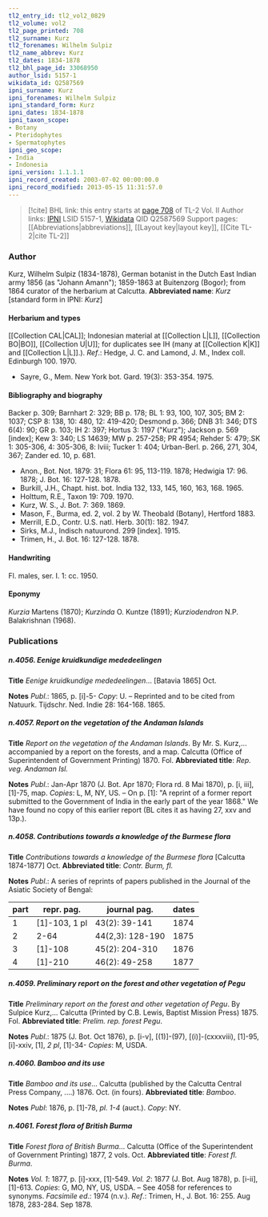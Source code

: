 ```yaml
---
tl2_entry_id: tl2_vol2_0829
tl2_volume: vol2
tl2_page_printed: 708
tl2_surname: Kurz
tl2_forenames: Wilhelm Sulpiz
tl2_name_abbrev: Kurz
tl2_dates: 1834-1878
tl2_bhl_page_id: 33068950
author_lsid: 5157-1
wikidata_id: Q2587569
ipni_surname: Kurz
ipni_forenames: Wilhelm Sulpiz
ipni_standard_form: Kurz
ipni_dates: 1834-1878
ipni_taxon_scope: 
- Botany
- Pteridophytes
- Spermatophytes
ipni_geo_scope: 
- India
- Indonesia
ipni_version: 1.1.1.1
ipni_record_created: 2003-07-02 00:00:00.0
ipni_record_modified: 2013-05-15 11:31:57.0
---
```


> [!cite] BHL link: this entry starts at [page 708](https://www.biodiversitylibrary.org/page/33068950) of TL-2 Vol. II
> Author links: [IPNI](https://www.ipni.org/a/5157-1) LSID 5157-1, [Wikidata](https://www.wikidata.org/wiki/Q2587569) QID Q2587569
> Support pages: [[Abbreviations|abbreviations]], [[Layout key|layout key]], [[Cite TL-2|cite TL-2]]

### Author

Kurz, Wilhelm Sulpiz (1834-1878), German botanist in the Dutch East Indian army 1856 (as "Johann Amann"); 1859-1863 at Buitenzorg (Bogor); from 1864 curator of the herbarium at Calcutta. 
**Abbreviated name**: *Kurz* \[standard form in IPNI: *Kurz*\]

#### Herbarium and types

[[Collection CAL|CAL]]; Indonesian material at [[Collection L|L]], [[Collection BO|BO]], [[Collection U|U]]; for duplicates see IH (many at [[Collection K|K]] and [[Collection L|L]].).
*Ref*.: Hedge, J. C. and Lamond, J. M., Index coll. Edinburgh 100. 1970.
- Sayre, G., Mem. New York bot. Gard. 19(3): 353-354. 1975.

#### Bibliography and biography

Backer p. 309; Barnhart 2: 329; BB p. 178; BL 1: 93, 100, 107, 305; BM 2: 1037; CSP 8: 138, 10: 480, 12: 419-420; Desmond p. 366; DNB 31: 346; DTS 6(4): 90; GR p. 103; IH 2: 397; Hortus 3: 1197 ("Kurz"); Jackson p. 569 \[index\]; Kew 3: 340; LS 14639; MW p. 257-258; PR 4954; Rehder 5: 479;.SK 1: 305-306, 4: 305-306, 8: lviii; Tucker 1: 404; Urban-Berl. p. 266, 271, 304, 367; Zander ed. 10, p. 681.
- Anon., Bot. Not. 1879: 31; Flora 61: 95, 113-119. 1878; Hedwigia 17: 96. 1878; J. Bot. 16: 127-128. 1878.
- Burkill, J.H., Chapt. hist. bot. India 132, 133, 145, 160, 163, 168. 1965.
- Holttum, R.E., Taxon 19: 709. 1970.
- Kurz, W. S., J. Bot. 7: 369. 1869.
- Mason, F., Burma, ed. 2, vol. 2 by W. Theobald (Botany), Hertford 1883.
- Merrill, E.D., Contr. U.S. natl. Herb. 30(1): 182. 1947.
- Sirks, M.J., Indisch natuurond. 299 \[index\]. 1915.
- Trimen, H., J. Bot. 16: 127-128. 1878.

#### Handwriting

Fl. males, ser. I. 1: cc. 1950.

#### Eponymy

*Kurzia* Martens (1870); *Kurzinda* O. Kuntze (1891); *Kurziodendron* N.P. Balakrishnan (1968).

### Publications

##### n.4056. Eenige kruidkundige mededeelingen

**Title**
*Eenige kruidkundige mededeelingen*... \[Batavia 1865\] Oct.

**Notes**
*Publ*.: 1865, p. \[i\]-5- *Copy*: U. – Reprinted and to be cited from Natuurk. Tijdschr. Ned. Indie 28: 164-168. 1865.

##### n.4057. Report on the vegetation of the Andaman Islands

**Title**
*Report on the vegetation of the Andaman Islands*. By Mr. S. Kurz,... accompanied by a report on the forests, and a map. Calcutta (Office of Superintendent of Government Printing) 1870. Fol.
**Abbreviated title**: *Rep. veg. Andaman Isl.*

**Notes**
*Publ*.: Jan-Apr 1870 (J. Bot. Apr 1870; Flora rd. 8 Mai 1870), p. \[i, iii\], \[1\]-75, map. *Copies*: L, M, NY, US. – On p. \[1\]: "A reprint of a former report submitted to the Government of India in the early part of the year 1868." We have found no copy of this earlier report (BL cites it as having 27, xxv and 13p.).

##### n.4058. Contributions towards a knowledge of the Burmese flora

**Title**
*Contributions towards a knowledge of the Burmese flora* \[Calcutta 1874-1877\] Oct.
**Abbreviated title**: *Contr. Burm, fl.*

**Notes**
*Publ*.: A series of reprints of papers published in the Journal of the Asiatic Society of Bengal:

|part	|repr. pag.	|journal pag.	|dates|
|---	|---	|---	|---	|
|1	|\[1\]-103, 1 pl	|43(2): 39-141	|1874|
|2	|2-64	|44(2,3): 128-190	|1875|
|3	|\[1\]-108	|45(2): 204-310	|1876|
|4	|\[1\]-210	|46(2): 49-258	|1877|

##### n.4059. Preliminary report on the forest and other vegetation of Pegu

**Title**
*Preliminary report on the forest and other vegetation of Pegu*. By Sulpice Kurz,... Calcutta (Printed by C.B. Lewis, Baptist Mission Press) 1875. Fol.
**Abbreviated title**: *Prelim. rep. forest Pegu*.

**Notes**
*Publ*.: 1875 (J. Bot. Oct 1876), p. \[i-v\], \[(1)\]-(97), \[(i)\]-(cxxxviii), \[1\]-95, \[i\]-xxiv, \[1\], *2 pl*, \[1\]-34- *Copies*: M, USDA.

##### n.4060. Bamboo and its use

**Title**
*Bamboo and its use*... Calcutta (published by the Calcutta Central Press Company, ....) 1876. Oct. (in fours).
**Abbreviated title**: *Bamboo*.

**Notes**
*Publ*: 1876, p. \[1\]-78, *pl. 1-4* (auct.). *Copy*: NY.

##### n.4061. Forest flora of British Burma

**Title**
*Forest flora of British Burma*... Calcutta (Office of the Superintendent of Government Printing) 1877, 2 vols. Oct.
**Abbreviated title**: *Forest fl. Burma*.

**Notes**
*Vol. 1*: 1877, p. \[i\]-xxx, \[1\]-549.
*Vol. 2*: 1877 (J. Bot. Aug 1878), p. \[i-ii\], \[1\]-613.
*Copies*: G, MO, NY, US, USDA. – See 4058 for references to synonyms.
*Facsimile ed*.: 1974 (n.v.).
*Ref*.: Trimen, H., J. Bot. 16: 255. Aug 1878, 283-284. Sep 1878.

